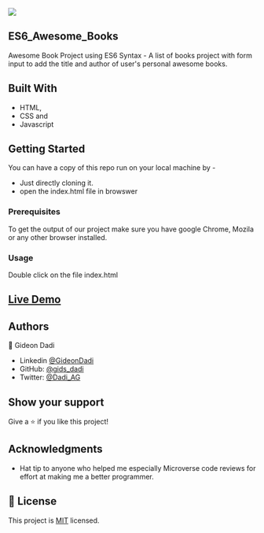 ![](https://img.shields.io/badge/Microverse-blueviolet)

## ES6_Awesome_Books
Awesome Book Project using ES6 Syntax - A list of books project with form input to add the title and author of user's personal awesome books.

## Built With

- HTML, 
- CSS and 
- Javascript


## Getting Started

You can have a copy of this repo run on your local machine by -
- Just directly cloning it.
- open the index.html file in browswer

### Prerequisites

To get the output of our project make sure you have google Chrome, Mozila or any other browser installed.

### Usage

Double click on the file index.html

## [Live Demo](https://gids-dadi.github.io/ES6_Awesome_Books/)

## Authors

👤 Gideon Dadi 

- Linkedin [@GideonDadi](https://www.linkedin.com/feed/) 
- GitHub: [@gids_dadi](https://github.com/gids-dadi) 
- Twitter: [@Dadi_AG](https://twitter.com/Dadi_AG) 

## Show your support

Give a ⭐️ if you like this project!

## Acknowledgments

- Hat tip to anyone who helped me especially Microverse code reviews for effort at making me a better programmer.

## 📝 License

This project is [MIT](./MIT.md) licensed.

